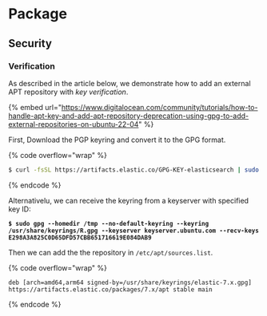 # Package

## Security

### Verification

As described in the article below, we demonstrate how to add an external APT repository with _key verification_.

{% embed url="https://www.digitalocean.com/community/tutorials/how-to-handle-apt-key-and-add-apt-repository-deprecation-using-gpg-to-add-external-repositories-on-ubuntu-22-04" %}

First, Download the PGP keyring and convert it to the GPG format.

{% code overflow="wrap" %}
```bash
$ curl -fsSL https://artifacts.elastic.co/GPG-KEY-elasticsearch | sudo gpg --dearmor -o /usr/share/keyrings/elastic-7.x.gpg
```
{% endcode %}

Alternativelu, we can receive the keyring from a keyserver with specified key ID:

<pre class="language-bash" data-overflow="wrap"><code class="lang-bash"><strong>$ sudo gpg --homedir /tmp --no-default-keyring --keyring /usr/share/keyrings/R.gpg --keyserver keyserver.ubuntu.com --recv-keys E298A3A825C0D65DFD57CBB651716619E084DAB9
</strong></code></pre>

Then we can add the the repository in `/etc/apt/sources.list`.

{% code overflow="wrap" %}
```
deb [arch=amd64,arm64 signed-by=/usr/share/keyrings/elastic-7.x.gpg] https://artifacts.elastic.co/packages/7.x/apt stable main
```
{% endcode %}
